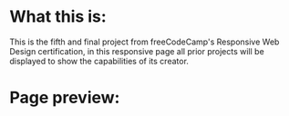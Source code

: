 What this is:
=============

This is the fifth and final project from freeCodeCamp's Responsive Web Design certification, 
in this responsive page all prior projects will be displayed to show the capabilities of its creator.

Page preview:
=============

